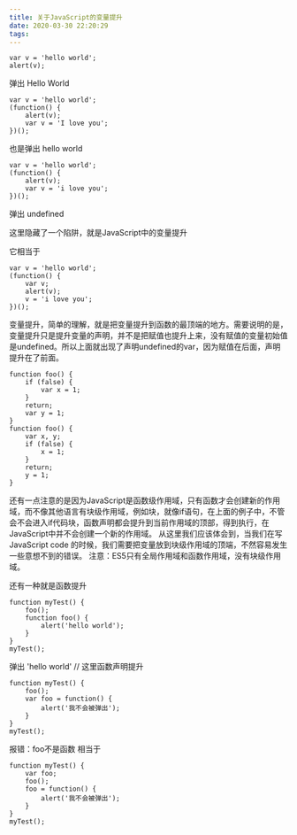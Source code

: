 ```yaml
---
title: 关于JavaScript的变量提升
date: 2020-03-30 22:20:29
tags:
---
```


```
var v = 'hello world';
alert(v);
```

弹出 Hello World

```
var v = 'hello world';
(function() {
    alert(v);
    var v = 'I love you';
})();
```
也是弹出 hello world

```
var v = 'hello world';
(function() {
    alert(v);
    var v = 'i love you';
})();
```
弹出 undefined

这里隐藏了一个陷阱，就是JavaScript中的变量提升

它相当于

```
var v = 'hello world';
(function() {
    var v;
    alert(v);
    v = 'i love you';
})();
```

变量提升，简单的理解，就是把变量提升到函数的最顶端的地方。需要说明的是，变量提升只是提升变量的声明，并不是把赋值也提升上来，没有赋值的变量初始值是undefined。所以上面就出现了声明undefined的var，因为赋值在后面，声明提升在了前面。

```
function foo() {
    if (false) {
        var x = 1;
    }
    return;
    var y = 1;
}
function foo() {
    var x, y;
    if (false) {
        x = 1;
    }
    return;
    y = 1;
}
```

还有一点注意的是因为JavaScript是函数级作用域，只有函数才会创建新的作用域，而不像其他语言有块级作用域，例如块，就像if语句，在上面的例子中，不管会不会进入if代码块，函数声明都会提升到当前作用域的顶部，得到执行，在JavaScript中并不会创建一个新的作用域。
从这里我们应该体会到，当我们在写JavaScript code 的时候，我们需要把变量放到块级作用域的顶端，不然容易发生一些意想不到的错误。
注意：ES5只有全局作用域和函数作用域，没有块级作用域。

还有一种就是函数提升

```
function myTest() {
    foo();
    function foo() {
        alert('hello world');
    }
}
myTest();
```

弹出 'hello world' // 这里函数声明提升

```
function myTest() {
    foo();
    var foo = function() {
        alert('我不会被弹出');
    }
}
myTest();
```

报错：foo不是函数
相当于

```
function myTest() {
    var foo;
    foo();
    foo = function() {
        alert('我不会被弹出');
    }
}
myTest();
```
